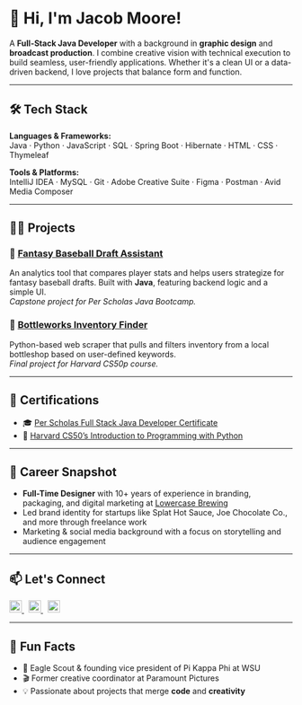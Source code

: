 # 👋 Hi, I'm Jacob Moore!

A **Full-Stack Java Developer** with a background in **graphic design** and **broadcast production**. I combine creative vision with technical execution to build seamless, user-friendly applications. Whether it's a clean UI or a data-driven backend, I love projects that balance form and function.

---

## 🛠️ Tech Stack

**Languages & Frameworks:**  
Java · Python · JavaScript · SQL · Spring Boot · Hibernate · HTML · CSS · Thymeleaf

**Tools & Platforms:**  
IntelliJ IDEA · MySQL · Git · Adobe Creative Suite · Figma · Postman · Avid Media Composer

---

## 👨‍💻 Projects

### 🧢 [Fantasy Baseball Draft Assistant](https://github.com/themooreyouknow1/BenchCoach.git)  
An analytics tool that compares player stats and helps users strategize for fantasy baseball drafts. Built with **Java**, featuring backend logic and a simple UI.  
*Capstone project for Per Scholas Java Bootcamp.*

### 🍻 [Bottleworks Inventory Finder](https://github.com/themooreyouknow1/BottleworksInventoryFinder.git)  
Python-based web scraper that pulls and filters inventory from a local bottleshop based on user-defined keywords.  
*Final project for Harvard CS50p course.*

---

## 📜 Certifications

- 🎓 [Per Scholas Full Stack Java Developer Certificate](https://drive.google.com/file/d/1MYN3sHPzc2UnRwXu2UrM_Fc1Tua2RqoB/view)
- 🐍 [Harvard CS50’s Introduction to Programming with Python](https://certificates.cs50.io/e9ea997c-85c6-4c0a-ab02-dfc144fc2aeb.pdf?size=letter)

---

## 🎨 Career Snapshot

- **Full-Time Designer** with 10+ years of experience in branding, packaging, and digital marketing at [Lowercase Brewing](https://www.lowercasebrewing.com/)
- Led brand identity for startups like Splat Hot Sauce, Joe Chocolate Co., and more through freelance work
- Marketing & social media background with a focus on storytelling and audience engagement

---

## 📫 Let's Connect

<a href="https://linkedin.com/in/jacobmoore4" target="_blank">
  <img src="https://cdn.jsdelivr.net/npm/simple-icons@v3/icons/linkedin.svg" alt="LinkedIn" width="22px" />
</a>
&nbsp;
<a href="https://github.com/themooreyouknow1" target="_blank">
  <img src="https://cdn.jsdelivr.net/npm/simple-icons@v3/icons/github.svg" alt="GitHub" width="22px" />
</a>
&nbsp;
<a href="mailto:jacob.robert.moore@gmail.com">
  <img src="https://cdn.jsdelivr.net/npm/simple-icons@v3/icons/gmail.svg" alt="Email" width="22px" />
</a>

---

## 🧠 Fun Facts

- 🦅 Eagle Scout & founding vice president of Pi Kappa Phi at WSU  
- 🎬 Former creative coordinator at Paramount Pictures  
- 💡 Passionate about projects that merge **code** and **creativity**

<!--
**themooreyouknow1/themooreyouknow1** is a ✨ _special_ ✨ repository because its `README.md` (this file) appears on your GitHub profile.
- <b>Fantasy Baseball Draft Assistant (Java, SQL, HTML, CSS, JavaScript)</b>
  - [Fantasy Baseball Draft Assistant](‬https://github.com/themooreyouknow1/BenchCoach.git‬)


  
Here are some ideas to get you started:

- 🔭 I’m currently working on ...
- 🌱 I’m currently learning ...
- 👯 I’m looking to collaborate on ...
- 🤔 I’m looking for help with ...
- 💬 Ask me about ...
- 📫 How to reach me: ...
- 😄 Pronouns: ...
- ⚡ Fun fact: ...
-->
